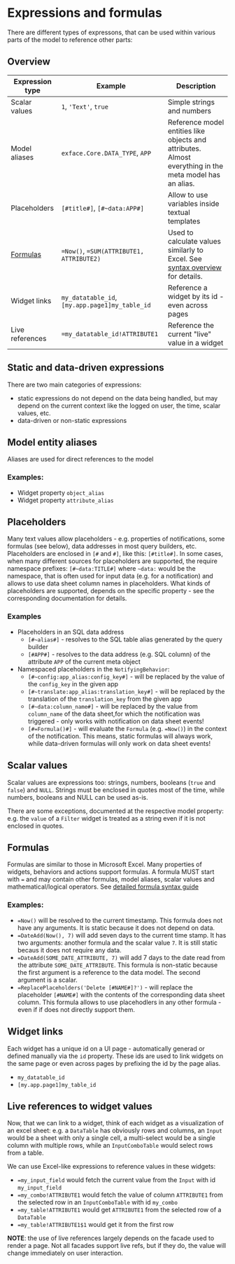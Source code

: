 # Expressions and formulas

There are different types of expressons, that can be used within various parts of the model to reference other parts:

## Overview

| Expression type | Example | Description |
| --------------- | ------- | ----------- |
| Scalar values   | `1`, `'Text'`, `true` | Simple strings and numbers |
| Model aliases   | `exface.Core.DATA_TYPE`, `APP` | Reference model entities like objects and attributes. Almost everything in the meta model has an alias. |
| Placeholders    | `[#title#]`, `[#~data:APP#]` | Allow to use variables inside textual templates |
| [Formulas](Formula_syntax.md)         | `=Now()`, `=SUM(ATTRIBUTE1, ATTRIBUTE2)` | Used to calculate values similarly to Excel. See [syntax overview](Formula_syntax.md) for details.            |
| Widget links    | `my_datatable_id`, `[my.app.page1]my_table_id` | Reference a widget by its id - even across pages |
| Live references | `=my_datatable_id!ATTRIBUTE1` | Reference the current "live" value in a widget |

## Static and data-driven expressions

There are two main categories of expressions: 
- static expressions do not depend on the data being handled, but may depend on the current context like the logged on user, the time, scalar values, etc.
- data-driven or non-static expressions 

## Model entity aliases 

Aliases are used for direct references to the model

### Examples:

- Widget property `object_alias`
- Widget property `attribute_alias`

## Placeholders

Many text values allow placeholders - e.g. properties of notifications, some formulas (see below), data addresses in most query builders, etc. Placeholders are enclosed in `[#` and `#]`, like this: `[#title#]`. In some cases, when many different sources for placeholders are supported, the require namespace prefixes: `[#~data:TITLE#]` where `~data:` would be the namespace, that is often used for input data (e.g. for a notification) and allows to use data sheet column names in placeholders. What kinds of placeholders are supported, depends on the specific property - see the corresponding documentation for details.

### Examples

- Placeholders in an SQL data address
	- `[#~alias#]` - resolves to the SQL table alias generated by the query builder
	- `[#APP#]` - resolves to the data address (e.g. SQL column) of the attribute `APP` of the current meta object
- Namespaced placeholders in the `NotifyingBehavior`:
	- `[#~config:app_alias:config_key#]` - will be replaced by the value of the `config_key` in the given app
	- `[#~translate:app_alias:translation_key#]` - will be replaced by the translation of the `translation_key` from the given app
	- `[#~data:column_name#]` - will be replaced by the value from `column_name` of the data sheet,for which the notification was triggered - only works with notification on data sheet events!
	- `[#=Formula()#]` - will evaluate the `Formula` (e.g. `=Now()`) in the context of the notification.
	This means, static formulas will always work, while data-driven formulas will only work on data sheet events!

## Scalar values

Scalar values are expressions too: strings, numbers, booleans (`true` and `false`) and `NULL`. Strings must be enclosed in quotes most of the time, while numbers, booleans and NULL can be used as-is. 

There are some exceptions, documented at the respective model property: e.g. the `value` of a `Filter` widget is treated as a string even if it is not enclosed in quotes.

## Formulas

Formulas are similar to those in Microsoft Excel. Many properties of widgets, behaviors and actions support formulas. A formula MUST start with `=` and may contain other formulas, model aliases, scalar values and mathematical/logical operators. See [detailed formula syntax guide](Formula_syntax.md) 

### Examples: 

- `=Now()` will be resolved to the current timestamp. This formula does not have any arguments. It is static because it does not depend on data.
- `=DateAdd(Now(), 7)` will add seven days to the current time stamp. It has two arguments: another formula and the scalar value `7`. It is still static becaus it does not require any data.
- `=DateAdd(SOME_DATE_ATTRIBUTE, 7)` will add 7 days to the date read from the attribute `SOME_DATE_ATTRIBUTE`. This formula is non-static because the first argument is a reference to the data model. The second argument is a scalar.
- `=ReplacePlaceholders('Delete [#NAME#]?')` - will replace the placeholder `[#NAME#]` with the contents of the corresponding data sheet column. This formula allows to use placehodlers in any other formula - even if if does not directly support them.

## Widget links

Each widget has a unique id on a UI page - automatically generad or defined manually via the `id` property. These ids are used to link widgets on the same page or even across pages by prefixing the id by the page alias.

- `my_datatable_id`
- `[my.app.page1]my_table_id`

## Live references to widget values

Now, that we can link to a widget, think of each widget as a visualization of an excel sheet: e.g. a `DataTable` has obviously rows and columns, an `Input` would be a sheet with only a single cell, a multi-select would be a single column with multiple rows, while an `InputComboTable` would select rows from a table.

We can use Excel-like expressions to reference values in these widgets:

- `=my_input_field` would fetch the current value from the `Input` with id `my_input_field`
- `=my_combo!ATTRIBUTE1` would fetch the value of column `ATTRIBUTE1` from the selected row in an `InputComboTable` with id `my_combo`
- `=my_table!ATTRIBUTE1` would get `ATTRIBUTE1` from the selected row of a `DataTable`
- `=my_table!ATTRIBUTE1$1` would get it from the first row

**NOTE**: the use of live references largely depends on the facade used to render a page. Not all facades support live refs, but if they do, the value will change immediately on user interaction.